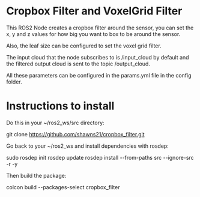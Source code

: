 # Cropbox Filter and VoxelGrid Filter

This ROS2 Node creates a cropbox filter around the sensor, you can set the x, y and z values for how big you want to box to be around the sensor. 

Also, the leaf size can be configured to set the voxel grid filter. 

The input cloud that the node subscribes to is /input_cloud by default and the filtered output cloud is sent to the topic /output_cloud. 

All these parameters can be configured in the params.yml file in the config folder.

# Instructions to install

Do this in your ~/ros2_ws/src directory:

git clone https://github.com/shawns21/cropbox_filter.git

Go back to your ~/ros2_ws and install dependencies with rosdep: 

sudo rosdep init
rosdep update
rosdep install --from-paths src --ignore-src -r -y

Then build the package:

colcon build --packages-select cropbox_filter
